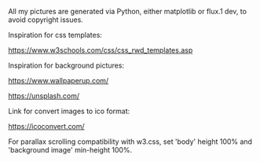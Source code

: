 All my pictures are generated via Python, either matplotlib or flux.1 dev, to avoid copyright issues.

Inspiration for css templates:

https://www.w3schools.com/css/css_rwd_templates.asp 

Inspiration for background pictures:

https://www.wallpaperup.com/

https://unsplash.com/

Link for convert images to ico format:

https://icoconvert.com/

For parallax scrolling compatibility with w3.css, set 'body' height 100% and 'background image' min-height 100%.
